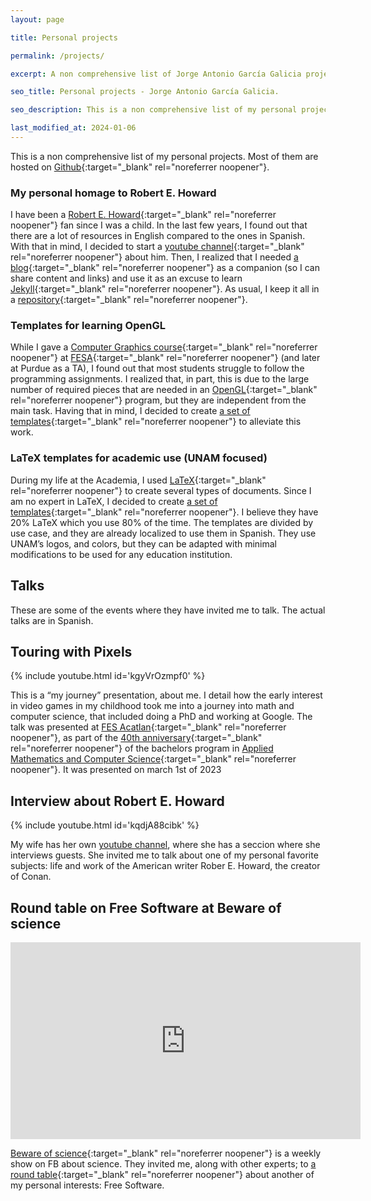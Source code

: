 ```yaml
---
layout: page

title: Personal projects

permalink: /projects/

excerpt: A non comprehensive list of Jorge Antonio García Galicia projects and talks.

seo_title: Personal projects - Jorge Antonio García Galicia.

seo_description: This is a non comprehensive list of my personal projects and the events that I have been invited to talk.

last_modified_at: 2024-01-06
---
```


This is a non comprehensive list of my personal projects. Most of them are hosted on [Github](https://github.com/nemediano){:target="_blank" rel="noreferrer noopener"}.

### My personal homage to Robert E. Howard

I have been a [Robert E. Howard](https://en.wikipedia.org/wiki/Robert_E._Howard){:target="_blank" rel="noreferrer noopener"} fan since I was a child. In the last few years, I found out that there are a lot of resources in English compared to the ones in Spanish.
With that in mind, I decided to start a [youtube channel](){:target="_blank" rel="noreferrer noopener"} about him.
Then, I realized that I needed [a blog](https://nemediano.github.io/canalREH/){:target="_blank" rel="noreferrer noopener"} as a companion (so I can share content and links) and use it as an excuse to learn [Jekyll](https://jekyllrb.com/){:target="_blank" rel="noreferrer noopener"}. As usual, I keep it all in a [repository](https://github.com/nemediano/canalREH){:target="_blank" rel="noreferrer noopener"}.

### Templates for learning OpenGL

While I gave a [Computer Graphics course](https://www.acatlan.unam.mx/files/PlanesDeEstudio/MAC/7/Graficacion_por_Computadora.pdf){:target="_blank" rel="noreferrer noopener"} at [FESA](https://www.acatlan.unam.mx/){:target="_blank" rel="noreferrer noopener"} (and later at Purdue as a TA), I found out that most students struggle to follow the programming assignments. I realized that, in part, this is due to the large number of required pieces that are needed in an [OpenGL](https://www.opengl.org/){:target="_blank" rel="noreferrer noopener"} program, but they are independent from the main task. Having that in mind, I decided to create [a set of templates](https://github.com/nemediano/OpenGLTemplates){:target="_blank" rel="noreferrer noopener"} to alleviate this work.

### LaTeX templates for academic use (UNAM focused)

During my life at the Academia, I used [LaTeX](https://www.latex-project.org/){:target="_blank" rel="noreferrer noopener"} to create several types of documents. Since I am no expert in LaTeX, I decided to create [a set of templates](https://github.com/nemediano/latexPlantillaUnam){:target="_blank" rel="noreferrer noopener"}. I believe they have 20% LaTeX which you use 80% of the time. The templates are divided by use case, and they are already localized to use them in Spanish. They use UNAM’s logos, and colors, but they can be adapted with minimal modifications to be used for any education institution.

## Talks

These are some of the events where they have invited me to talk. The actual talks are in Spanish.

## Touring with Pixels

{% include youtube.html id='kgyVrOzmpf0' %}

This is a “my journey” presentation, about me. I detail how the early interest in video games in my childhood took me into a journey into math and computer science, that included doing a PhD and working at Google.
The talk was presented at [FES Acatlan](https://acatlan.unam.mx/){:target="_blank" rel="noreferrer noopener"}, as part of the [40th anniversary](https://mac.acatlan.unam.mx/micrositios/40anios/principal.html){:target="_blank" rel="noreferrer noopener"} of the bachelors program in [Applied Mathematics and Computer Science](https://mac.acatlan.unam.mx/){:target="_blank" rel="noreferrer noopener"}. It was presented on march 1st of 2023

## Interview about Robert E. Howard

{% include youtube.html id='kqdjA88cibk' %}

My wife has her own [youtube channel](https://www.youtube.com/@eleutherialekona), where she has a seccion where she interviews guests. She invited me to talk about one of my personal favorite subjects: life and work of the American writer Rober E. Howard, the creator of Conan.

## Round table on Free Software at Beware of science

<iframe src="https://www.facebook.com/plugins/video.php?height=315&href=https%3A%2F%2Fwww.facebook.com%2Faguasconlaciencia%2Fvideos%2F949258865582873%2F&show_text=false&width=560&t=0" width="560" height="315" style="border:none;overflow:hidden" scrolling="no" frameborder="0" allowfullscreen="true" allow="autoplay; clipboard-write; encrypted-media; picture-in-picture; web-share" allowFullScreen="true"> </iframe>

[Beware of science](https://www.facebook.com/aguasconlaciencia){:target="_blank" rel="noreferrer noopener"} is a weekly show on FB about science. They invited me, along with other experts; to [a round table](https://fb.watch/ppsZG28yYs/){:target="_blank" rel="noreferrer noopener"} about another of my personal interests: Free Software.
